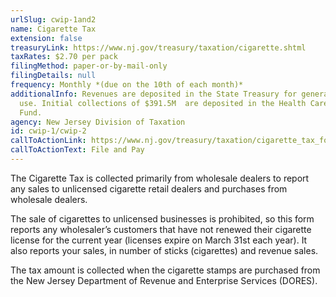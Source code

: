 ```yaml
---
urlSlug: cwip-1and2
name: Cigarette Tax
extension: false
treasuryLink: https://www.nj.gov/treasury/taxation/cigarette.shtml
taxRates: $2.70 per pack
filingMethod: paper-or-by-mail-only
filingDetails: null
frequency: Monthly *(due on the 10th of each month)*
additionalInfo: Revenues are deposited in the State Treasury for general State
  use. Initial collections of $391.5M  are deposited in the Health Care Subsidy
  Fund.
agency: New Jersey Division of Taxation
id: cwip-1/cwip-2
callToActionLink: https://www.nj.gov/treasury/taxation/cigarette_tax_form.shtml
callToActionText: File and Pay
---
```

The Cigarette Tax is collected primarily from wholesale dealers to report any sales to unlicensed cigarette retail dealers and purchases from wholesale dealers.

The sale of cigarettes to unlicensed businesses is prohibited, so this form reports any wholesaler’s customers that have not renewed their cigarette license for the current year (licenses expire on March 31st each year). It also reports your sales, in number of sticks (cigarettes) and revenue sales. 

The tax amount is collected when the cigarette stamps are purchased from the New Jersey Department of Revenue and Enterprise Services (DORES).